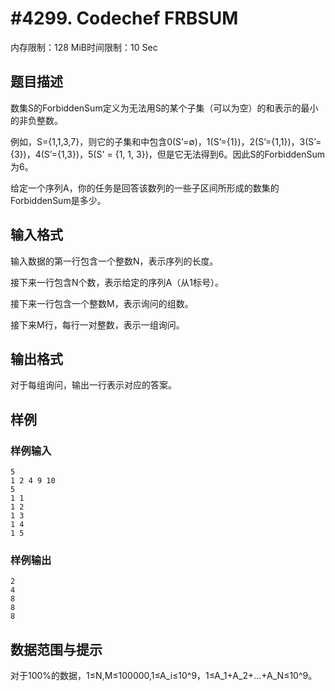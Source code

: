 # #4299. Codechef FRBSUM

内存限制：128 MiB时间限制：10 Sec

## 题目描述

数集S的ForbiddenSum定义为无法用S的某个子集（可以为空）的和表示的最小的非负整数。

例如，S={1,1,3,7}，则它的子集和中包含0(S&rsquo;=&empty;)，1(S&rsquo;={1})，2(S&rsquo;={1,1})，3(S&rsquo;={3})，4(S&rsquo;={1,3})，5(S' = {1, 1, 3})，但是它无法得到6。因此S的ForbiddenSum为6。

给定一个序列A，你的任务是回答该数列的一些子区间所形成的数集的ForbiddenSum是多少。

## 输入格式

输入数据的第一行包含一个整数N，表示序列的长度。

接下来一行包含N个数，表示给定的序列A（从1标号）。

接下来一行包含一个整数M，表示询问的组数。

接下来M行，每行一对整数，表示一组询问。

## 输出格式

对于每组询问，输出一行表示对应的答案。

## 样例

### 样例输入

    
    5
    1 2 4 9 10
    5
    1 1
    1 2
    1 3
    1 4
    1 5
    

### 样例输出

    
    2
    4
    8
    8
    8
    

## 数据范围与提示

对于100%的数据，1&le;N,M&le;100000,1&le;A_i&le;10^9，1&le;A_1+A_2+&hellip;+A_N&le;10^9。
